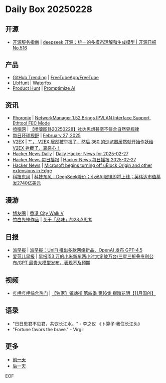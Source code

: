 # Daily Box 20250228

## 开源
- [开源服务指南](https://osguider.com/blog/) | [deepseek 开源：统一的多模态理解和生成模型 | 开源日报 No.516](https://osguider.com/blog/post/daily/daily-516/)

## 产品
- [GitHub Trending](https://github.com/trending?since=daily) | [FreeTubeApp/FreeTube](https://github.com/FreeTubeApp/FreeTube)
- [LibHunt](https://www.libhunt.com/) | [Waterfox](https://www.libhunt.com/r/Waterfox)
- [Product Hunt](https://www.producthunt.com) | [Promptimize AI](https://www.producthunt.com/posts/promptimize-ai-2)

## 资讯
- [Phoronix](https://www.phoronix.com/) | [NetworkManager 1.52 Brings IPVLAN Interface Support, Ethtool FEC Mode](https://www.phoronix.com/news/NetworkManager-1.52-Released)
- [喷嚏网](http://www.dapenti.com/blog/blog.asp?subjectid=70&name=xilei) | [【喷嚏图卦20250228】社达思想甚至不符合自然界规律](http://www.dapenti.com/blog/more.asp?name=xilei&id=184518)
- [每日环球视野](https://idai.ly/) | [February 27, 2025](http://m.idai.ly/se/a193iG?1740585600)
- [V2EX](https://www.v2ex.com/) | [艹， V2EX 居然被举报了，然后 360 的浏览器居然就开始作妖给 V2EX 拦截了，真恶心！](https://www.v2ex.com/t/1114924)
- [Hacker News Daily](https://www.daemonology.net/hn-daily/) | [Daily Hacker News for 2025-02-27](https://www.daemonology.net/hn-daily/2025-02-27.html)
- [Hacker News 每日播报](https://hacker-news.agi.li/) | [Hacker News 每日播报 2025-02-27](https://hacker-news.agi.li/post/2025-02-27)
- [Hacker News](https://news.ycombinator.com/front) | [Microsoft begins turning off uBlock Origin and other extensions in Edge](https://news.ycombinator.com/item?id=43201974)
- [科技东风](https://m.smzdm.com/tag/tn0400v/) | [科技东风｜DeepSeek降价；小米AI眼镜即将上线；英伟达市值蒸发2740亿美元](https://post.m.smzdm.com/p/ae54528q/)

## 漫游
- [博友圈](https://www.boyouquan.com/home) | [香港 City Walk V](https://www.boyouquan.com/go?from=feed&link=https%3A%2F%2Ffatesinger.com%2F104932)
- [竹白先锋作品](https://www.zhubai.wiki/) | [关于「品味」的23点思考](https://open.zhubai.wiki/a/l/t/z/pl/ouranswers/2507199450771640320)

## 日报
- [派早报](https://sspai.com/tag/%E6%B4%BE%E6%97%A9%E6%8A%A5) | [派早报：UniFi 推出多款网络新品、OpenAI 发布 GPT-4.5](https://sspai.com/post/96831)
- [爱范儿早报](https://www.ifanr.com/category/ifanrnews) | [早报|53 万的小米新车两小时大定破万台/三星三折叠专利公布/GPT 最贵大模型发布，表现不及预期](https://www.ifanr.com/1615943)

## 视频
- [哔哩哔哩综合热门](https://www.bilibili.com/v/popular/all/) | [【独家】镇魂街 第四季 第16集 柳暗花明【11月国创】](https://b23.tv/BV1sW9gY1EAc)

## 语录
- "日日思君不见君，共饮长江水。" - 李之仪 《卜算子·我住长江头》
- "Fortune favors the brave." - Virgil

## 更多
- [前一天](daily-box-20250227.md)
- [后一天](daily-box-20250301.md)

EOF